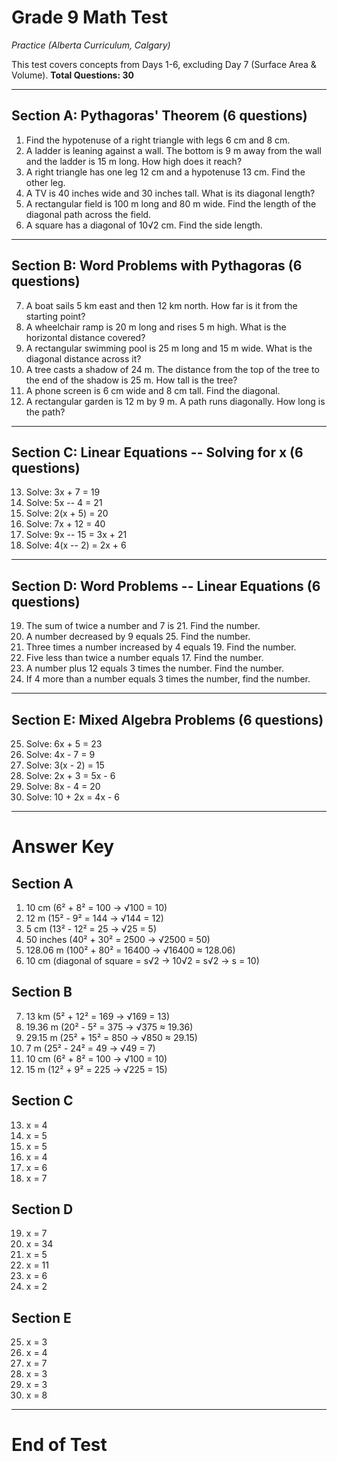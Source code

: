 # Grade 9 Math Test 
_Practice (Alberta Curriculum, Calgary)_

This test covers concepts from Days 1-6, excluding Day 7 (Surface Area
& Volume).
**Total Questions: 30**

------------------------------------------------------------------------

## Section A: Pythagoras' Theorem (6 questions)

1.  Find the hypotenuse of a right triangle with legs 6 cm and 8 cm.
2.  A ladder is leaning against a wall. The bottom is 9 m away from the
    wall and the ladder is 15 m long. How high does it reach?
3.  A right triangle has one leg 12 cm and a hypotenuse 13 cm. Find the
    other leg.
4.  A TV is 40 inches wide and 30 inches tall. What is its diagonal
    length?
5.  A rectangular field is 100 m long and 80 m wide. Find the length of
    the diagonal path across the field.
6.  A square has a diagonal of 10√2 cm. Find the side length.

------------------------------------------------------------------------

## Section B: Word Problems with Pythagoras (6 questions)

7.  A boat sails 5 km east and then 12 km north. How far is it from the
    starting point?
8.  A wheelchair ramp is 20 m long and rises 5 m high. What is the
    horizontal distance covered?
9.  A rectangular swimming pool is 25 m long and 15 m wide. What is the
    diagonal distance across it?
10. A tree casts a shadow of 24 m. The distance from the top of the tree
    to the end of the shadow is 25 m. How tall is the tree?
11. A phone screen is 6 cm wide and 8 cm tall. Find the diagonal.
12. A rectangular garden is 12 m by 9 m. A path runs diagonally. How
    long is the path?

------------------------------------------------------------------------

## Section C: Linear Equations -- Solving for x (6 questions)

13. Solve: 3x + 7 = 19
14. Solve: 5x -- 4 = 21
15. Solve: 2(x + 5) = 20
16. Solve: 7x + 12 = 40
17. Solve: 9x -- 15 = 3x + 21
18. Solve: 4(x -- 2) = 2x + 6

------------------------------------------------------------------------

## Section D: Word Problems -- Linear Equations (6 questions)

19. The sum of twice a number and 7 is 21. Find the number.
20. A number decreased by 9 equals 25. Find the number.
21. Three times a number increased by 4 equals 19. Find the number.
22. Five less than twice a number equals 17. Find the number.
23. A number plus 12 equals 3 times the number. Find the number.
24. If 4 more than a number equals 3 times the number, find the number.

------------------------------------------------------------------------

## Section E: Mixed Algebra Problems (6 questions)

25. Solve: 6x + 5 = 23
26. Solve: 4x - 7 = 9
27. Solve: 3(x - 2) = 15
28. Solve: 2x + 3 = 5x - 6
29. Solve: 8x - 4 = 20
30. Solve: 10 + 2x = 4x - 6

------------------------------------------------------------------------

# Answer Key

## Section A

1.  10 cm (6² + 8² = 100 → √100 = 10)
2.  12 m (15² - 9² = 144 → √144 = 12)
3.  5 cm (13² - 12² = 25 → √25 = 5)
4.  50 inches (40² + 30² = 2500 → √2500 = 50)
5.  128.06 m (100² + 80² = 16400 → √16400 ≈ 128.06)
6.  10 cm (diagonal of square = s√2 → 10√2 = s√2 → s = 10)

## Section B

7.  13 km (5² + 12² = 169 → √169 = 13)
8.  19.36 m (20² - 5² = 375 → √375 ≈ 19.36)
9.  29.15 m (25² + 15² = 850 → √850 ≈ 29.15)
10. 7 m (25² - 24² = 49 → √49 = 7)
11. 10 cm (6² + 8² = 100 → √100 = 10)
12. 15 m (12² + 9² = 225 → √225 = 15)

## Section C

13. x = 4
14. x = 5
15. x = 5
16. x = 4
17. x = 6
18. x = 7

## Section D

19. x = 7
20. x = 34
21. x = 5
22. x = 11
23. x = 6
24. x = 2

## Section E

25. x = 3
26. x = 4
27. x = 7
28. x = 3
29. x = 3
30. x = 8

------------------------------------------------------------------------

# End of Test
